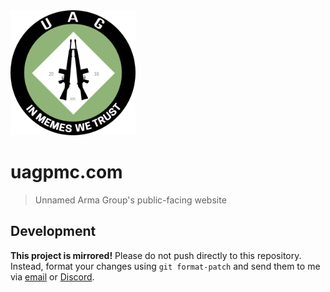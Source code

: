 <img src="yeet21.png" height="200px"/>

# uagpmc.com

> Unnamed Arma Group's public-facing website

## Development

**This project is mirrored!** Please do not push directly to this repository. Instead, format your changes using `git format-patch` and send them to me via [email](mailto:git@zue.dev) or [Discord](https://discord.com/users/723361818940276736).
